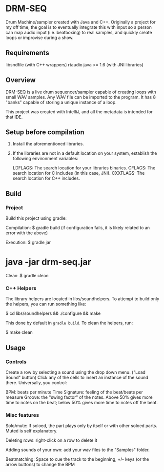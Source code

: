 # DRM-SEQ

Drum Machine/sampler created with Java and C++. Originally a project for
my off time, the goal is to eventually integrate this with input so a
person can map audio input (i.e. beatboxing) to real samples, and
quickly create loops or improvise during a show.

## Requirements

libsndfile (with C++ wrappers)
rtaudio
java >= 1.6 (with JNI libraries)

## Overview

DRM-SEQ is a live drum sequencer/sampler capable of creating loops with small
WAV samples.  Any WAV file can be imported to the program. It has 8 "banks"
capable of storing a unique instance of a loop.

This project was created with IntelliJ, and all the metadata is intended for
that IDE.

## Setup before compilation

1) Install the aforementioned libraries.

2) If the libraries are not in a default location on your system, establish
   the following environment variables:

   LDFLAGS: The search location for your libraries binaries.
   CFLAGS: The search location for C includes (in this case, JNI).
   CXXFLAGS: The search location for C++ includes.

## Build

### Project

Build this project using gradle:

Compilation:
$ gradle build (if configuration fails, it is likely related to an error
  with the above)

Execution:
$ gradle jar
# java -jar drm-seq.jar

Clean:
$ gradle clean

### C++ Helpers

The library helpers are located in libs/soundhelpers. To attempt to build only
the helpers, you can run something like:

$ cd libs/soundhelpers && ./configure && make

This done by default in `gradle build`. To clean the helpers, run:

$ make clean

## Usage

### Controls

Create a row by selecting a sound using the drop down menu. ("Load Sound" button)
Click any of the cells to insert an instance of the sound there. Universally, you control:

BPM: beats per minute
Time Signature: feeling of the beat/beats per measure
Groove: the "swing factor" of the notes. Above 50% gives more time to notes on
        the beat; below 50% gives more time to notes off the beat.

### Misc features

Solo/mute: If soloed, the part plays only by itself or with other soloed parts.
    Muted is self explanatory.

Deleting rows: right-click on a row to delete it

Adding sounds of your own: add your wav files to the "Samples" folder.

Beatmatching: Space to cue the track to the beginning, +/- keys (or the arrow buttons)
    to change the BPM